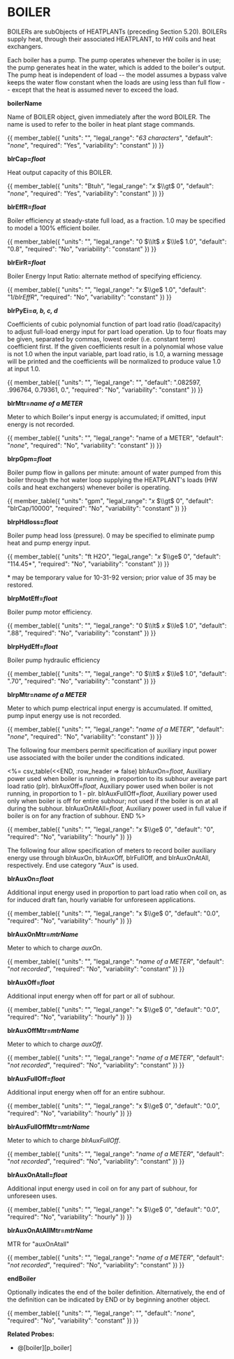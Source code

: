 # BOILER

BOILERs are subObjects of HEATPLANTs (preceding Section 5.20). BOILERs supply heat, through their associated HEATPLANT, to HW coils and heat exchangers.

Each boiler has a pump. The pump operates whenever the boiler is in use; the pump generates heat in the water, which is added to the boiler's output. The pump heat is independent of load -- the model assumes a bypass valve keeps the water flow constant when the loads are using less than full flow -- except that the heat is assumed never to exceed the load.

**boilerName**

Name of BOILER object, given immediately after the word BOILER. The name is used to refer to the boiler in heat plant stage commands.

{{
  member_table({
    "units": "",
    "legal_range": "*63 characters*", 
    "default": "*none*",
    "required": "Yes",
    "variability": "constant" 
  })
}}

**blrCap=*float***

Heat output capacity of this BOILER.

{{
  member_table({
    "units": "Btuh",
    "legal_range": "*x* $\\gt$ 0", 
    "default": "*none*",
    "required": "Yes",
    "variability": "constant" 
  })
}}

**blrEffR=*float***

Boiler efficiency at steady-state full load, as a fraction. 1.0 may be specified to model a 100% efficient boiler.

{{
  member_table({
    "units": "",
    "legal_range": "0 $\\lt$ *x* $\\le$ 1.0", 
    "default": "0.8",
    "required": "No",
    "variability": "constant" 
  })
}}

**blrEirR=*float***

Boiler Energy Input Ratio: alternate method of specifying efficiency.

{{
  member_table({
    "units": "",
    "legal_range": "*x* $\\ge$ 1.0", 
    "default": "1/*blrEffR*",
    "required": "No",
    "variability": "constant" 
  })
}}

**blrPyEi=*a, b, c, d***

Coefficients of cubic polynomial function of part load ratio (load/capacity) to adjust full-load energy input for part load operation. Up to four floats may be given, separated by commas, lowest order (i.e. constant term) coefficient first. If the given coefficients result in a polynomial whose value is not 1.0 when the input variable, part load ratio, is 1.0, a warning message will be printed and the coefficients will be normalized to produce value 1.0 at input 1.0.

{{
  member_table({
    "units": "",
    "legal_range": "", 
    "default": ".082597, .996764, 0.79361, 0.",
    "required": "No",
    "variability": "constant" 
  })
}}

**blrMtr=*name of a METER***

Meter to which Boiler's input energy is accumulated; if omitted, input energy is not recorded.

{{
  member_table({
    "units": "",
    "legal_range": "name of a METER", 
    "default": "*none*",
    "required": "No",
    "variability": "constant" 
  })
}}

**blrpGpm=*float***

Boiler pump flow in gallons per minute: amount of water pumped from this boiler through the hot water loop supplying the HEATPLANT's loads (HW coils and heat exchangers) whenever boiler is operating.

{{
  member_table({
    "units": "gpm",
    "legal_range": "*x* $\\gt$ 0", 
    "default": "blrCap/10000",
    "required": "No",
    "variability": "constant" 
  })
}}

**blrpHdloss=*float***

Boiler pump head loss (pressure). 0 may be specified to eliminate pump heat and pump energy input.

{{
  member_table({
    "units": "ft H2O",
    "legal_range": "*x* $\\ge$ 0", 
    "default": "114.45\*",
    "required": "No",
    "variability": "constant" 
  })
}}

\* may be temporary value for 10-31-92 version; prior value of 35 may be restored.

**blrpMotEff=*float***

Boiler pump motor efficiency.

{{
  member_table({
    "units": "",
    "legal_range": "0 $\\lt$ *x* $\\le$ 1.0", 
    "default": ".88",
    "required": "No",
    "variability": "constant" 
  })
}}

**blrpHydEff=*float***

Boiler pump hydraulic efficiency

{{
  member_table({
    "units": "",
    "legal_range": "0 $\\lt$ *x* $\\le$ 1.0", 
    "default": ".70",
    "required": "No",
    "variability": "constant" 
  })
}}

**blrpMtr=*name of a METER***

Meter to which pump electrical input energy is accumulated. If omitted, pump input energy use is not recorded.

{{
  member_table({
    "units": "",
    "legal_range": "*name of a METER*", 
    "default": "*none*",
    "required": "No",
    "variability": "constant" 
  })
}}

The following four members permit specification of auxiliary input power use associated with the boiler under the conditions indicated.

<%= csv_table(<<END, :row_header => false)
blrAuxOn=*float*,            Auxiliary power used when boiler is running&comma; in proportion to its subhour average part load ratio (plr).
blrAuxOff=*float*,           Auxiliary power used when boiler is not running&comma; in proportion to 1 - plr.
blrAuxFullOff=*float*,       Auxiliary power used only when boiler is off for entire subhour; not used if the boiler is on at all during the subhour.
blrAuxOnAtAll=*float*,       Auxiliary power used in full value if boiler is on for any fraction of subhour.
END
%>

{{
  member_table({
    "units": "",
    "legal_range": "*x* $\\ge$ 0", 
    "default": "0",
    "required": "No",
    "variability": "hourly" 
  })
}}

The following four allow specification of meters to record boiler auxiliary energy use through blrAuxOn, blrAuxOff, blrFullOff, and blrAuxOnAtAll, respectively. End use category "Aux" is used.

**blrAuxOn=*float***

Additional input energy used in proportion to part load ratio when coil on, as for induced draft fan, hourly variable for unforeseen applications.

{{
  member_table({
    "units": "",
    "legal_range": "x $\\ge$ 0", 
    "default": "0.0",
    "required": "No",
    "variability": "hourly" 
  })
}}

**blrAuxOnMtr=*mtrName***

Meter to which to charge *auxOn*.

{{
  member_table({
    "units": "",
    "legal_range": "*name of a METER*", 
    "default": "*not recorded*",
    "required": "No",
    "variability": "constant" 
  })
}}

**blrAuxOff=*float***

Additional input energy when off for part or all of subhour.

{{
  member_table({
    "units": "",
    "legal_range": "x $\\ge$ 0", 
    "default": "0.0",
    "required": "No",
    "variability": "hourly" 
  })
}}

**blrAuxOffMtr=*mtrName***

Meter to which to charge *auxOff*.

{{
  member_table({
    "units": "",
    "legal_range": "*name of a METER*", 
    "default": "*not recorded*",
    "required": "No",
    "variability": "constant" 
  })
}}

**blrAuxFullOff=*float***

Additional input energy when off for an entire subhour.

{{
  member_table({
    "units": "",
    "legal_range": "x $\\ge$ 0", 
    "default": "0.0",
    "required": "No",
    "variability": "hourly" 
  })
}}

**blrAuxFullOffMtr=*mtrName***

Meter to which to charge *blrAuxFullOff*.

{{
  member_table({
    "units": "",
    "legal_range": "*name of a METER*", 
    "default": "*not recorded*",
    "required": "No",
    "variability": "constant" 
  })
}}

**blrAuxOnAtall=*float***

Additional input energy used in coil on for any part of subhour, for unforeseen uses.

{{
  member_table({
    "units": "",
    "legal_range": "x $\\ge$ 0", 
    "default": "0.0",
    "required": "No",
    "variability": "hourly" 
  })
}}

**blrAuxOnAtAllMtr=*mtrName***

MTR for "auxOnAtall"

{{
  member_table({
    "units": "",
    "legal_range": "*name of a METER*", 
    "default": "*not recorded*",
    "required": "No",
    "variability": "constant" 
  })
}}

**endBoiler**

Optionally indicates the end of the boiler definition. Alternatively, the end of the definition can be indicated by END or by beginning another object.

{{
  member_table({
    "units": "",
    "legal_range": "", 
    "default": "*none*",
    "required": "No",
    "variability": "constant" 
  })
}}


**Related Probes:**

- @[boiler][p_boiler]
